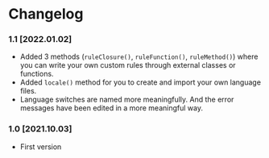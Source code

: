 # Changelog

### 1.1 [2022.01.02]

- Added 3 methods (`ruleClosure()`, `ruleFunction()`, `ruleMethod()`) where you can write your own custom rules through external classes or functions.
- Added `locale()` method for you to create and import your own language files.
- Language switches are named more meaningfully. And the error messages have been edited in a more meaningful way.

### 1.0 [2021.10.03]

- First version